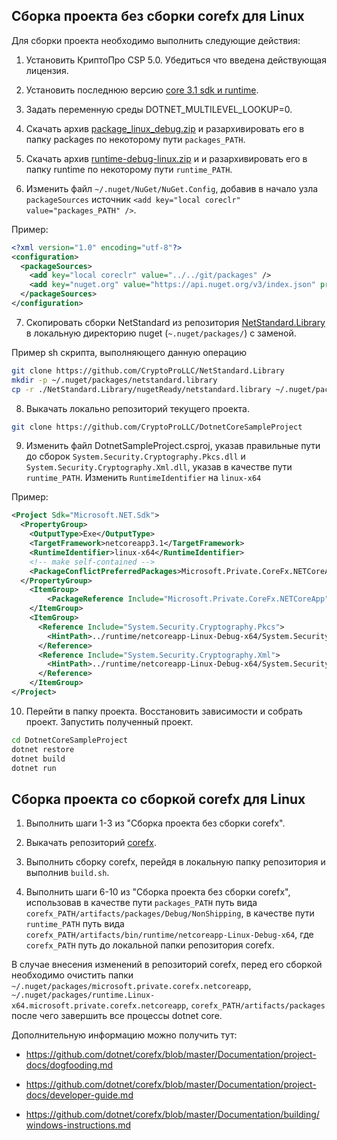 ﻿## Сборка проекта без сборки corefx для Linux

Для сборки проекта необходимо выполнить следующие действия:

1. Установить КриптоПро CSP 5.0. Убедиться что введена действующая лицензия.

2. Установить последнюю версию [core 3.1 sdk и runtime](https://dotnet.microsoft.com/download).

3. Задать переменную среды DOTNET_MULTILEVEL_LOOKUP=0.

4. Скачать архив [package_linux_debug.zip](https://ci.appveyor.com/project/CryptoProLLC/corefx/build/artifacts) и разархивировать его в папку packages по некоторому пути `packages_PATH`.

5. Скачать архив [runtime-debug-linux.zip](https://ci.appveyor.com/project/CryptoProLLC/corefx/build/artifacts) и и разархивировать его в папку runtime по некоторому пути `runtime_PATH`.

6. Изменить файл `~/.nuget/NuGet/NuGet.Config`, добавив в начало узла `packageSources` источник `<add key="local coreclr" value="packages_PATH" />`.

Пример:

```xml
<?xml version="1.0" encoding="utf-8"?>
<configuration>
  <packageSources>
    <add key="local coreclr" value="../../git/packages" />
    <add key="nuget.org" value="https://api.nuget.org/v3/index.json" protocolVersion="3" />
  </packageSources>
</configuration>
```

7. Скопировать сборки NetStandard из репозитория [NetStandard.Library](https://github.com/CryptoProLLC/NetStandard.Library/tree/master/nugetReady/netstandard.library) в локальную директорию nuget (`~.nuget/packages/`) с заменой.

Пример sh скрипта, выполняющего данную операцию
```sh
git clone https://github.com/CryptoProLLC/NetStandard.Library
mkdir -p ~/.nuget/packages/netstandard.library
cp -r ./NetStandard.Library/nugetReady/netstandard.library ~/.nuget/packages/
```

8. Выкачать локально репозиторий текущего проекта.
```sh
git clone https://github.com/CryptoProLLC/DotnetCoreSampleProject
```

9. Изменить файл DotnetSampleProject.csproj, указав правильные пути до сборок `System.Security.Cryptography.Pkcs.dll` и `System.Security.Cryptography.Xml.dll`, указав в качестве пути
`runtime_PATH`. Изменить `RuntimeIdentifier` на `linux-x64`

Пример:
```xml
﻿<Project Sdk="Microsoft.NET.Sdk">
  <PropertyGroup>
    <OutputType>Exe</OutputType>
    <TargetFramework>netcoreapp3.1</TargetFramework>
    <RuntimeIdentifier>linux-x64</RuntimeIdentifier>
    <!-- make self-contained -->
    <PackageConflictPreferredPackages>Microsoft.Private.CoreFx.NETCoreApp;runtime.win-x64.Microsoft.Private.CoreFx.NETCoreApp;runtime.linux-x64.Microsoft.Private.CoreFx.NETCoreApp;$(PackageConflictPreferredPackages)</PackageConflictPreferredPackages>
  </PropertyGroup>
    <ItemGroup>
        <PackageReference Include="Microsoft.Private.CoreFx.NETCoreApp" Version="4.7.0-dev.20111.1" />
    </ItemGroup>
    <ItemGroup>
      <Reference Include="System.Security.Cryptography.Pkcs">
        <HintPath>../runtime/netcoreapp-Linux-Debug-x64/System.Security.Cryptography.Pkcs.dll</HintPath>
      </Reference>
      <Reference Include="System.Security.Cryptography.Xml">
        <HintPath>../runtime/netcoreapp-Linux-Debug-x64/System.Security.Cryptography.Xml.dll</HintPath>
      </Reference>
    </ItemGroup>
</Project>
```

10. Перейти в папку проекта. Восстановить зависимости и собрать проект. Запустить полученный проект.
```sh
cd DotnetCoreSampleProject
dotnet restore
dotnet build
dotnet run
```

## Сборка проекта со сборкой corefx для Linux

1. Выполнить шаги 1-3 из "Сборка проекта без сборки corefx".

2. Выкачать репозиторий [corefx](https://github.com/CryptoProLLC/corefx/).

3. Выполнить сборку corefx, перейдя в локальную папку репозитория и выполнив `build.sh`.

4. Выполнить шаги 6-10 из "Сборка проекта без сборки corefx", использовав в качестве пути 
`packages_PATH` путь вида `corefx_PATH/artifacts/packages/Debug/NonShipping`, в качестве пути `runtime_PATH` путь вида `corefx_PATH/artifacts/bin/runtime/netcoreapp-Linux-Debug-x64`, где `corefx_PATH` путь до локальной папки репозитория corefx.

В случае внесения изменений в репозиторий corefx, перед его сборкой необходимо очистить папки 
`~/.nuget/packages/microsoft.private.corefx.netcoreapp`, `~/.nuget/packages/runtime.Linux-x64.microsoft.private.corefx.netcoreapp`, `corefx_PATH/artifacts/packages`
после чего завершить все процессы dotnet core. 

Дополнительную информацию можно получить тут:

- https://github.com/dotnet/corefx/blob/master/Documentation/project-docs/dogfooding.md

- https://github.com/dotnet/corefx/blob/master/Documentation/project-docs/developer-guide.md

- https://github.com/dotnet/corefx/blob/master/Documentation/building/windows-instructions.md
